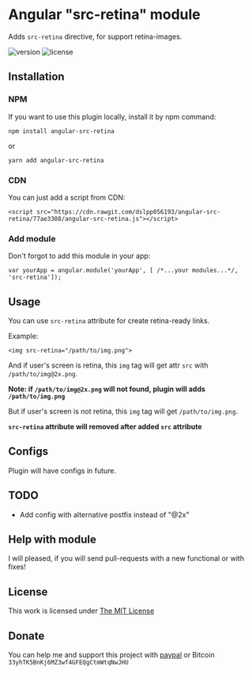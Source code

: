 # Angular "src-retina" module
Adds `src-retina` directive, for support retina-images.

![version](https://img.shields.io/badge/version-1.0.4-green.svg?style=flat-square)
![license](https://img.shields.io/badge/license-MIT-green.svg?style=flat-square)

## Installation

### NPM
If you want to use this plugin locally, install it by npm command:

```
npm install angular-src-retina
```
or
```
yarn add angular-src-retina
```

### CDN
You can just add a script from CDN:

```
<script src="https://cdn.rawgit.com/dslpp056193/angular-src-retina/77ae3308/angular-src-retina.js"></script>
```

### Add module
Don't forgot to add this module in your app:
```
var yourApp = angular.module('yourApp', [ /*...your modules...*/, 'src-retina']);
```

## Usage

You can use `src-retina` attribute for create retina-ready links.

Example:

```
<img src-retina="/path/to/img.png">
```

And if user's screen is retina, this `img` tag will get attr `src` with `/path/to/img@2x.png`.

**Note: if `/path/to/img@2x.png` will not found, plugin will adds `/path/to/img.png`**

But if user's screen is not retina, this `img` tag will get `/path/to/img.png`.

**`src-retina` attribute will removed after added `src` attribute**

## Configs
Plugin will have configs in future.

## TODO
* Add config with alternative postfix instead of "@2x"

## Help with module
I will pleased, if you will send pull-requests with a new functional or with fixes!

## License
This work is licensed under [The MIT License](https://opensource.org/licenses/MIT)

## Donate
You can help me and support this project with  [paypal](https://www.paypal.com/cgi-bin/webscr?cmd=_donations&business=MTXAUGWFGFLYW&lc=US&item_name=For%20support%20project&item_number=me&currency_code=USD&bn=PP%2dDonationsBF%3abtn_donateCC_LG%2egif%3aNonHosted) or Bitcoin  `33yhTK5BnKj6MZ3wf4GFEQgCtmWtqNwJHU`